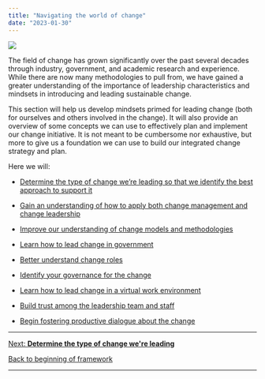 ```yaml
---
title: "Navigating the world of change"
date: "2023-01-30"
---
```


![](images/Deepening.png)

The field of change has grown significantly over the past several decades through industry, government, and academic research and experience. While there are now many methodologies to pull from, we have gained a greater understanding of the importance of leadership characteristics and mindsets in introducing and leading sustainable change.

This section will help us develop mindsets primed for leading change (both for ourselves and others involved in the change). It will also provide an overview of some concepts we can use to effectively plan and implement our change initiative. It is not meant to be cumbersome nor exhaustive, but more to give us a foundation we can use to build our integrated change strategy and plan.

Here we will:

- [Determine the type of change we’re leading so that we identify the best approach to support it](https://articles.alpha.canada.ca/framework-for-leading-change/?page_id=119)

- [Gain an understanding of how to apply both change management and change leadership](https://articles.alpha.canada.ca/framework-for-leading-change/?page_id=527)

- [Improve our understanding of change models and methodologies](https://articles.alpha.canada.ca/framework-for-leading-change/?page_id=160)

- [Learn how to lead change in government](https://articles.alpha.canada.ca/framework-for-leading-change/?page_id=164)

- [Better understand change roles](https://articles.alpha.canada.ca/framework-for-leading-change/?page_id=142)

- [Identify your governance for the change](https://articles.alpha.canada.ca/framework-for-leading-change/?page_id=151)

- [Learn how to lead change in a virtual work environment](https://articles.alpha.canada.ca/framework-for-leading-change/?page_id=168)

- [Build trust among the leadership team and staff](https://articles.alpha.canada.ca/framework-for-leading-change/?page_id=171)

- [Begin fostering productive dialogue about the change](https://articles.alpha.canada.ca/framework-for-leading-change/?page_id=174)

* * *

[Next: **Determine the type of change we're leading**](https://articles.alpha.canada.ca/framework-for-leading-change/navigating-the-world-of-change/the-type-of-change-were-leading/)

[Back to beginning of framework](https://articles.alpha.canada.ca/framework-for-leading-change/home/)

* * *
